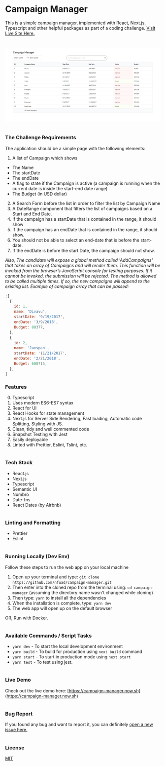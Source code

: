 # Campaign Manager

This is a simple campaign manager, implemented with React, Next.js, Typescript and other helpful packages as part of a coding challenge.
[Visit Live Site Here.](https://campaign-manager.now.sh)

#

[<img src="./demo.png">](https://campaign-manager.now.sh)

#

### The Challenge Requirements

The application should be a simple page with the following elements:

1. A list of Campaign which shows

- The Name
- The startDate
- The endDate
- A flag to state if the Campaign is active (a campaign is running when the current date is inside the start-end date range)
- The Budget (in USD dollar)

2. A Search Form before the list in order to filter the list by Campaign Name
3. A DateRange component that filters the list of campaigns based on a Start and End Date.
4. If the campaign has a startDate that is contained in the range, it should show
5. If the campaign has an endDate that is contained in the range, it should show.
6. You should not be able to select an end-date that is before the start-date.
7. If the endDate is before the start Date, the campaign should not show.

_Also, The candidate will expose a global method called &#39;AddCampaigns&#39; that takes an array of Campaigns and will render them.
This function will be invoked from the browser’s JavaScript console for testing purposes. If it cannot be invoked, the submission will be rejected.
The method is allowed to be called multiple times. If so, the new campaigns will append to the existing list.
Example of campaign array that can be passed:_

```js
;[
  {
    id: 1,
    name: 'Divavu',
    startDate: '9/19/2017',
    endDate: '3/9/2018',
    Budget: 88377,
  },
  {
    id: 2,
    name: 'Jaxspan',
    startDate: '11/21/2017',
    endDate: '2/21/2018',
    Budget: 608715,
  },
]
```

### Features

0. Typescript
1. Uses modern ES6-ES7 syntax
1. React for UI
1. React Hooks for state management
1. Next.js for Server Side Rendering, Fast loading, Automatic code Splitting, Styling with JS.
1. Clean, tidy and well commented code
1. Snapshot Testing with Jest
1. Easily deployable
1. Linted with Prettier, Eslint, Tslint, etc.

#

### Tech Stack

- React.js
- Next.js
- Typescript
- Semantic UI
- Numbro
- Date-fns
- React Dates (by Airbnb)

#

### Linting and Formatting

- Prettier
- Eslint

#

### Running Locally (Dev Env)

Follow these steps to run the web app on your local machine

1. Open up your terminal and type: `git clone https://github.com/nfuad/campaign-manager.git`
2. Then enter into the cloned repo from the terminal using: `cd campaign-manager` (assuming the directory name wasn't changed while cloning)
3. Then type: `yarn` to install all the dependencies
4. When the installation is complete, type: `yarn dev`
5. The web app will open up on the default browser

OR,
Run with Docker.

#

### Available Commands / Script Tasks

- `yarn dev` - To start the local development environment
- `yarn build` - To build for production using `next build` command
- `yarn start` - To start in production mode using `next start`
- `yarn test` - To test using jest.

#

### Live Demo

Check out the live demo here:
[https://campaign-manager.now.sh](https://campaign-manager.now.sh)

#

### Bug Report

If you found any bug and want to report it, you can definitely [open a new issue here.](https://github.com/nfuad/campaign-manager/issues)

#

### License

[MIT](/LICENSE.md)

